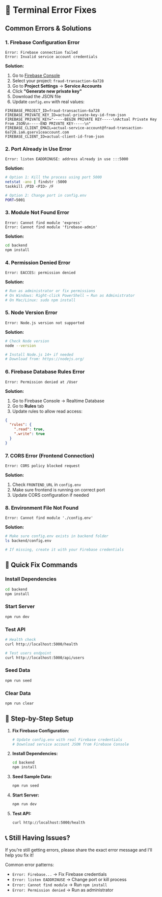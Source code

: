 # 🚨 Terminal Error Fixes

## Common Errors & Solutions

### 1. **Firebase Configuration Error**

```
Error: Firebase connection failed
Error: Invalid service account credentials
```

**Solution:**

1. Go to [Firebase Console](https://console.firebase.google.com/)
2. Select your project: `fraud-transaction-6a728`
3. Go to **Project Settings** → **Service Accounts**
4. Click **"Generate new private key"**
5. Download the JSON file
6. Update `config.env` with real values:

```env
FIREBASE_PROJECT_ID=fraud-transaction-6a728
FIREBASE_PRIVATE_KEY_ID=actual-private-key-id-from-json
FIREBASE_PRIVATE_KEY="-----BEGIN PRIVATE KEY-----\nActual Private Key From JSON\n-----END PRIVATE KEY-----\n"
FIREBASE_CLIENT_EMAIL=actual-service-account@fraud-transaction-6a728.iam.gserviceaccount.com
FIREBASE_CLIENT_ID=actual-client-id-from-json
```

### 2. **Port Already in Use Error**

```
Error: listen EADDRINUSE: address already in use :::5000
```

**Solution:**

```bash
# Option 1: Kill the process using port 5000
netstat -ano | findstr :5000
taskkill /PID <PID> /F

# Option 2: Change port in config.env
PORT=5001
```

### 3. **Module Not Found Error**

```
Error: Cannot find module 'express'
Error: Cannot find module 'firebase-admin'
```

**Solution:**

```bash
cd backend
npm install
```

### 4. **Permission Denied Error**

```
Error: EACCES: permission denied
```

**Solution:**

```bash
# Run as administrator or fix permissions
# On Windows: Right-click PowerShell → Run as Administrator
# On Mac/Linux: sudo npm install
```

### 5. **Node Version Error**

```
Error: Node.js version not supported
```

**Solution:**

```bash
# Check Node version
node --version

# Install Node.js 14+ if needed
# Download from: https://nodejs.org/
```

### 6. **Firebase Database Rules Error**

```
Error: Permission denied at /User
```

**Solution:**

1. Go to Firebase Console → Realtime Database
2. Go to **Rules** tab
3. Update rules to allow read access:

```json
{
  "rules": {
    ".read": true,
    ".write": true
  }
}
```

### 7. **CORS Error (Frontend Connection)**

```
Error: CORS policy blocked request
```

**Solution:**

1. Check `FRONTEND_URL` in `config.env`
2. Make sure frontend is running on correct port
3. Update CORS configuration if needed

### 8. **Environment File Not Found**

```
Error: Cannot find module './config.env'
```

**Solution:**

```bash
# Make sure config.env exists in backend folder
ls backend/config.env

# If missing, create it with your Firebase credentials
```

## 🔧 Quick Fix Commands

### Install Dependencies

```bash
cd backend
npm install
```

### Start Server

```bash
npm run dev
```

### Test API

```bash
# Health check
curl http://localhost:5000/health

# Test users endpoint
curl http://localhost:5000/api/users
```

### Seed Data

```bash
npm run seed
```

### Clear Data

```bash
npm run clear
```

## 🚀 Step-by-Step Setup

1. **Fix Firebase Configuration:**

   ```bash
   # Update config.env with real Firebase credentials
   # Download service account JSON from Firebase Console
   ```

2. **Install Dependencies:**

   ```bash
   cd backend
   npm install
   ```

3. **Seed Sample Data:**

   ```bash
   npm run seed
   ```

4. **Start Server:**

   ```bash
   npm run dev
   ```

5. **Test API:**
   ```bash
   curl http://localhost:5000/health
   ```

## 📞 Still Having Issues?

If you're still getting errors, please share the exact error message and I'll help you fix it!

Common error patterns:

- `Error: Firebase...` → Fix Firebase credentials
- `Error: listen EADDRINUSE` → Change port or kill process
- `Error: Cannot find module` → Run `npm install`
- `Error: Permission denied` → Run as administrator


